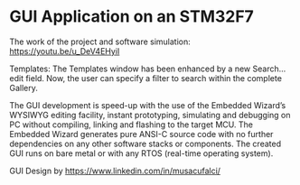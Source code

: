 # GUI Application on an STM32F7

The work of the project and software simulation:  https://youtu.be/u_DeV4EHyiI

Templates: The Templates window has been enhanced by a new Search... edit field. Now, the user can specify a filter to search within the complete Gallery.

The GUI development is speed-up with the use of the Embedded Wizard’s WYSIWYG editing facility, instant prototyping, simulating and debugging on PC without compiling, linking and flashing to the target MCU. The Embedded Wizard generates pure ANSI-C source code with no further dependencies on any other software stacks or components. The created GUI runs on bare metal or with any RTOS (real-time operating system).

GUI Design by https://www.linkedin.com/in/musacufalci/

